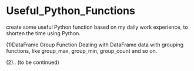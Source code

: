 # Useful_Python_Functions
create some useful Python function based on my daily work experience, to shorten the time using Python.

(1)DataFrame Group Function
Dealing with DataFrame data with grouping functions, like group_max, group_min, group_count and so on.

(2).. (to be continued)
